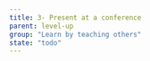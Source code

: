 ```yaml
---
title: 3- Present at a conference
parent: level-up
group: "Learn by teaching others"
state: "todo"
---
```

